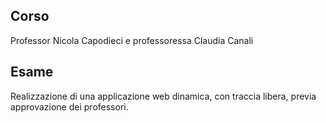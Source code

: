 ## Corso
Professor Nicola Capodieci e professoressa Claudia Canali

## Esame
Realizzazione di una applicazione web dinamica, con traccia libera, previa approvazione dei professori.
